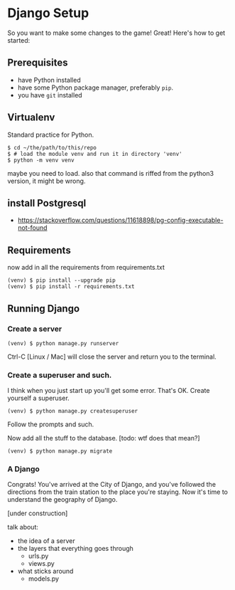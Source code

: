 # Django Setup

So you want to make some changes to the game! Great! Here's how to get started:

## Prerequisites
- have Python installed
- have some Python package manager, preferably `pip`.
- you have `git` installed

## Virtualenv
Standard practice for Python.

```
$ cd ~/the/path/to/this/repo
$ # load the module venv and run it in directory 'venv'
$ python -m venv venv 
```
maybe you need to load.
also that command is riffed from the python3 version, it might be wrong.

## install Postgresql
- https://stackoverflow.com/questions/11618898/pg-config-executable-not-found

## Requirements

now add in all the requirements from requirements.txt
```
(venv) $ pip install --upgrade pip
(venv) $ pip install -r requirements.txt
```

## Running Django

### Create a server
```
(venv) $ python manage.py runserver
```
Ctrl-C [Linux / Mac] will close the server and return you to the terminal.

### Create a superuser and such.
I think when you just start up you'll get some error. That's OK.
Create yourself a superuser.

```
(venv) $ python manage.py createsuperuser
```
Follow the prompts and such.

Now add all the stuff to the database. [todo: wtf does that mean?]
```
(venv) $ python manage.py migrate
```

### A Django
Congrats! You've arrived at the City of Django, and you've
followed the directions from the train station to the place you're staying.
Now it's time to understand the geography of Django.

[under construction]

talk about:
- the idea of a server
- the layers that everything goes through
  - urls.py
  - views.py
- what sticks around
  - models.py



